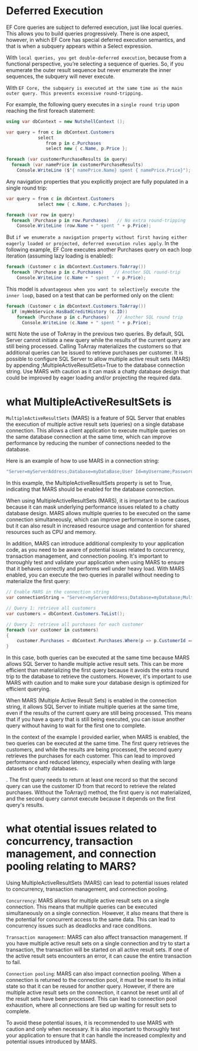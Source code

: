 # Deferred Execution
EF Core queries are subject to deferred execution, just like local queries. This allows you to build queries progressively. There is one aspect, however, in which EF Core has special deferred execution semantics, and that is when a subquery appears within a Select expression.

With `local queries, you get double-deferred execution`, because from a functional perspective, you’re selecting a sequence of queries. So, if you enumerate the outer result sequence but never enumerate the inner sequences, the subquery will never execute.

With `EF Core, the subquery is executed at the same time as the main outer query. This prevents excessive round-tripping.`

For example, the following query executes in a `single round trip` upon reaching the first foreach statement:

```c#
using var dbContext = new NutshellContext ();

var query = from c in dbContext.Customers
            select
               from p in c.Purchases
               select new { c.Name, p.Price };

foreach (var customerPurchaseResults in query)
  foreach (var namePrice in customerPurchaseResults)
    Console.WriteLine ($"{ namePrice.Name} spent { namePrice.Price}");
```
Any navigation properties that you explicitly project are fully populated in a single round trip:
```c#
var query = from c in dbContext.Customers
            select new { c.Name, c.Purchases };

foreach (var row in query)
  foreach (Purchase p in row.Purchases)   // No extra round-tripping
    Console.WriteLine (row.Name + " spent " + p.Price);
```
But `if we enumerate a navigation property without first having either eagerly loaded or projected, deferred execution rules apply`. In the following example, EF Core executes another Purchases query on each loop iteration (assuming lazy loading is enabled):
```c#
foreach (Customer c in dbContext.Customers.ToArray())
  foreach (Purchase p in c.Purchases)    // Another SQL round-trip
    Console.WriteLine (c.Name + " spent " + p.Price);
```
This model is `advantageous when you want to selectively execute the inner loo`p, based on a test that can be performed only on the client:
```c#
foreach (Customer c in dbContext.Customers.ToArray())
  if (myWebService.HasBadCreditHistory (c.ID))
    foreach (Purchase p in c.Purchases)   // Another SQL round trip
      Console.WriteLine (c.Name + " spent " + p.Price);
```
`NOTE`
Note the use of ToArray in the previous two queries. By default, SQL Server cannot initiate a new query while the results of the current query are still being processed. Calling ToArray materializes the customers so that additional queries can be issued to retrieve purchases per customer. It is possible to configure SQL Server to allow multiple active result sets (MARS) by appending ;MultipleActiveResultSets=True to the database connection string. Use MARS with caution as it can mask a chatty database design that could be improved by eager loading and/or projecting the required data.

# what MultipleActiveResultSets is
`MultipleActiveResultSets` (MARS) is a feature of SQL Server that enables the execution of multiple active result sets (queries) on a single database connection. This allows a client application to execute multiple queries on the same database connection at the same time, which can improve performance by reducing the number of connections needed to the database.

Here is an example of how to use MARS in a connection string:

```c#
"Server=myServerAddress;Database=myDataBase;User Id=myUsername;Password=myPassword;MultipleActiveResultSets=True;"
```
In this example, the MultipleActiveResultSets property is set to True, indicating that MARS should be enabled for the database connection.

When using MultipleActiveResultSets (MARS), it is important to be cautious because it can mask underlying performance issues related to a chatty database design. MARS allows multiple queries to be executed on the same connection simultaneously, which can improve performance in some cases, but it can also result in increased resource usage and contention for shared resources such as CPU and memory.

In addition, MARS can introduce additional complexity to your application code, as you need to be aware of potential issues related to concurrency, transaction management, and connection pooling. It's important to thoroughly test and validate your application when using MARS to ensure that it behaves correctly and performs well under heavy load.
With MARS enabled, you can execute the two queries in parallel without needing to materialize the first query:

```c#
// Enable MARS in the connection string
var connectionString = "Server=myServerAddress;Database=myDatabase;MultipleActiveResultSets=True;";

// Query 1: retrieve all customers
var customers = dbContext.Customers.ToList();

// Query 2: retrieve all purchases for each customer
foreach (var customer in customers)
{
    customer.Purchases = dbContext.Purchases.Where(p => p.CustomerId == customer.Id).ToList();
}
```
In this case, both queries can be executed at the same time because MARS allows SQL Server to handle multiple active result sets. This can be more efficient than materializing the first query because it avoids the extra round trip to the database to retrieve the customers. However, it's important to use MARS with caution and to make sure your database design is optimized for efficient querying.

When MARS (Multiple Active Result Sets) is enabled in the connection string, it allows SQL Server to initiate multiple queries at the same time, even if the results of the current query are still being processed. This means that if you have a query that is still being executed, you can issue another query without having to wait for the first one to complete.

In the context of the example I provided earlier, when MARS is enabled, the two queries can be executed at the same time. The first query retrieves the customers, and while the results are being processed, the second query retrieves the purchases for each customer. This can lead to improved performance and reduced latency, especially when dealing with large datasets or chatty databases.

. The first query needs to return at least one record so that the second query can use the customer ID from that record to retrieve the related purchases. Without the ToArray() method, the first query is not materialized, and the second query cannot execute because it depends on the first query's results.

# what otential issues related to concurrency, transaction management, and connection pooling relating to MARS?
Using MultipleActiveResultSets (MARS) can lead to potential issues related to concurrency, transaction management, and connection pooling.

`Concurrency`: MARS allows for multiple active result sets on a single connection. This means that multiple queries can be executed simultaneously on a single connection. However, it also means that there is the potential for concurrent access to the same data. This can lead to concurrency issues such as deadlocks and race conditions.

`Transaction management`: MARS can also affect transaction management. If you have multiple active result sets on a single connection and try to start a transaction, the transaction will be started on all active result sets. If one of the active result sets encounters an error, it can cause the entire transaction to fail.

`Connection pooling`: MARS can also impact connection pooling. When a connection is returned to the connection pool, it must be reset to its initial state so that it can be reused for another query. However, if there are multiple active result sets on the connection, it cannot be reset until all of the result sets have been processed. This can lead to connection pool exhaustion, where all connections are tied up waiting for result sets to complete.

To avoid these potential issues, it is recommended to use MARS with caution and only when necessary. It is also important to thoroughly test your application to ensure that it can handle the increased complexity and potential issues introduced by MARS.